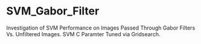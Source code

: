 # SVM_Gabor_Filter
Investigation of SVM Performance on Images Passed Through Gabor Filters Vs. Unfiltered Images. SVM C Paramter Tuned via Gridsearch.
